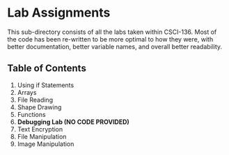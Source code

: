 # Lab Assignments

This sub-directory consists of all the labs taken within CSCI-136.
Most of the code has been re-written to be more optimal to how they were, with 
better documentation, better variable names, and overall better readability.

## Table of Contents
1. Using if Statements
2. Arrays
3. File Reading
4. Shape Drawing
5. Functions
6. **Debugging Lab (NO CODE PROVIDED)** 
7. Text Encryption
8. File Manipulation
9. Image Manipulation